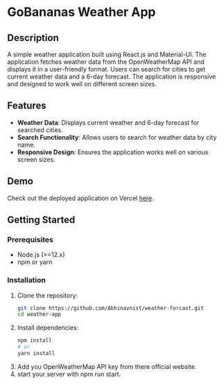 # GoBananas Weather App

## Description

A simple weather application built using React.js and Material-UI. The application fetches weather data from the OpenWeatherMap API and displays it in a user-friendly format. Users can search for cities to get current weather data and a 6-day forecast. The application is responsive and designed to work well on different screen sizes.

## Features

- **Weather Data**: Displays current weather and 6-day forecast for searched cities.
- **Search Functionality**: Allows users to search for weather data by city name.
- **Responsive Design**: Ensures the application works well on various screen sizes.

## Demo

Check out the deployed application on Vercel [here](https://weather-forcast-six.vercel.app/).

## Getting Started

### Prerequisites

- Node.js (>=12.x)
- npm or yarn

### Installation

1. Clone the repository:
   ```sh
   git clone https://github.com/Abhinavnist/weather-forcast.git
   cd weather-app
   ```
2. Install dependencies:
   ```sh
   npm install
   # or
   yarn install
   ```
3. Add you OpenWeatherMap API key from there official website.
4. start your server with npm run start.
